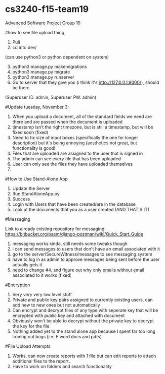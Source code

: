# cs3240-f15-team19
Advanced Software Project Group 19

#how to see file upload thing
1. Pull
2. cd into dev/

(can use python3 or python dependent on system)

3. python3 manage.py makemigrations
4. python3 manage.py migrate
5. python3 manage.py runserver
6. Go to server that they give you (i think it's http://127.0.0.1:8000/), should be there


(Superuser ID: admin, Superuser PW: admin)

#Update tuesday, November 3:
1. When you upload a document, all of the standard fields we need are there and are passed when the document is uploaded
2. timestamp isn't the right timezone, but is still a timestamp, but will be fixed soon (fixed)
3. Need to fix size of input boxes (specifically the one for longer description) but it's being annoying (aesthetics not great, but functionality is good)
4. Files that are uploaded are assigned to the user that is signed in
5. The admin can see every file that has been uploaded
6. User can only see the files they have uploaded themselves
7. 

#How to Use Stand-Alone App

1. Update the Server
2. Run StandAloneApp.py
3. Success
4. Login with Users that have been created/are in the database
5. Look at the documents that you as a user created (AND THAT'S IT)

#Messaging 

Link to already existing repository for messaging: https://bitbucket.org/psam/django-postman/wiki/Quick_Start_Guide

1. messaging works kinda, still needs some tweaks though<br />
2. i can send messages to users that don't have an email associated with it<br />
3. go to the server/SecureWitness/messages to see messaging system<br />
4. have to log in as admin to approve messages being sent before the user actually gets it <br />
5. need to change #4, and figure out why only emails without email associated to it works (fixed)

#Encryption

1. Very very very low level stuff
2. Private and public key pairs assigned to currently existing users, can add new to new ones but not automatically
3. Can encrypt and decrypt files of any type with seperate key that will be encrypted with public key and attached with document
4. Obviously won't be able to decrypt without the private key to decrypt the key for the file
5. Nothing added yet to the stand alone app because I spent far too long ironing out bugs (i.e. F word docs and pdfs)

#File Upload Attempts
1. Works, can now create reports with 1 file but can edit reports to attach additional files to the report. 
2. Have to work on folders and search functionality 
